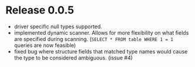 # Release 0.0.5
- driver specific null types supported.
- implemented dynamic scanner. Allows for more flexibility on what fields are specified
  during scanning. (`SELECT * FROM table WHERE 1 = 1` queries are now feasible)
- fixed bug where structure fields that matched type names would cause the type to be considered ambiguous. (issue #4)
